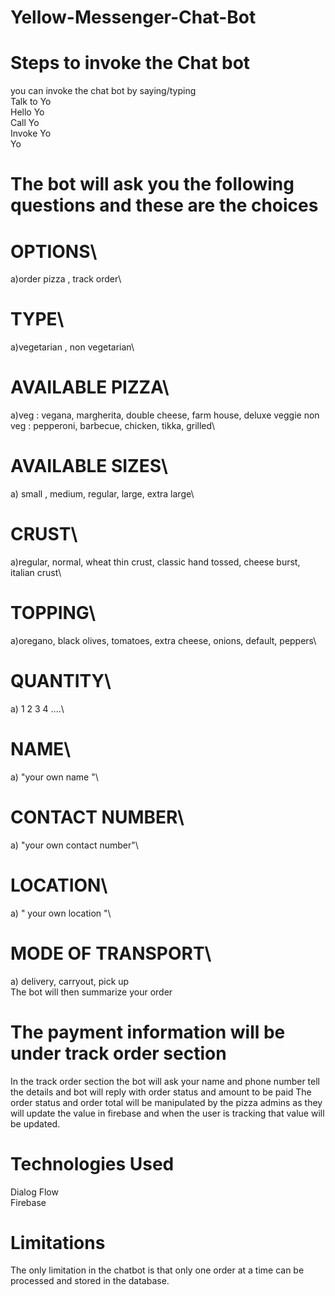 # Yellow-Messenger-Chat-Bot
# Steps to invoke the Chat bot
you can invoke the chat bot by saying/typing\
Talk to Yo\
Hello Yo\
Call Yo\
Invoke Yo\
Yo
# The bot will ask you the following questions  and these are the choices
# OPTIONS\
a)order pizza , track order\
# TYPE\
a)vegetarian , non vegetarian\
# AVAILABLE PIZZA\
a)veg : vegana, margherita, double cheese, farm house, deluxe veggie non veg : pepperoni, barbecue, chicken, tikka, grilled\
# AVAILABLE SIZES\
a) small , medium, regular, large, extra large\
# CRUST\
a)regular, normal, wheat thin crust, classic hand tossed, cheese burst, italian crust\
# TOPPING\
a)oregano, black olives, tomatoes, extra cheese, onions, default, peppers\
# QUANTITY\
a) 1 2 3 4 ....\
# NAME\
a) "your own name "\
# CONTACT NUMBER\
a) "your own contact number"\
# LOCATION\
a) " your own location "\
# MODE OF TRANSPORT\
a) delivery, carryout, pick up\
The bot will then summarize your order
# The payment information will be under track order section
In the track order section the bot will ask your name and phone number tell the details and bot will reply with order status and amount to be paid
The order status and order total will be manipulated by the pizza admins as they will update the value in firebase and when the user is tracking that value will be updated.
 
# Technologies Used
Dialog Flow\
Firebase
 
# Limitations
The only limitation in the chatbot is that only one order at a time can be processed and stored in the database.
